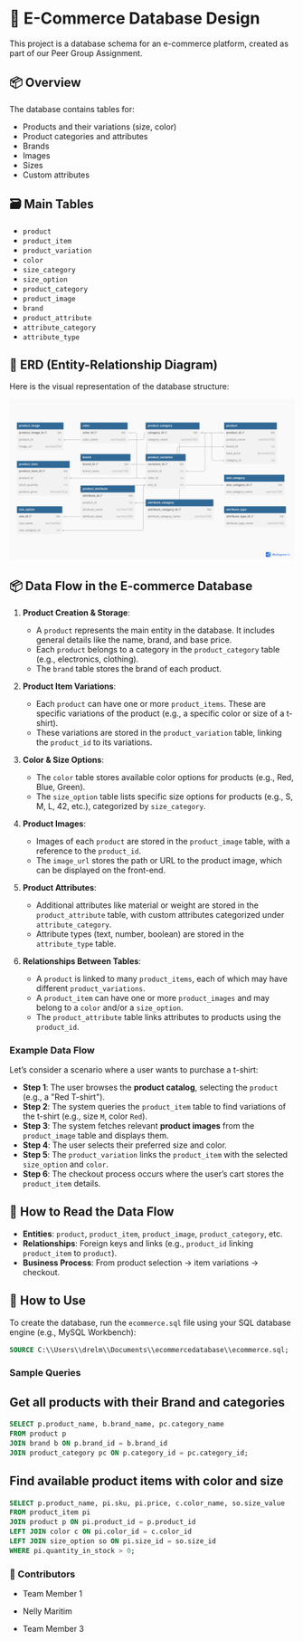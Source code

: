 # 🛒 E-Commerce Database Design

This project is a database schema for an e-commerce platform, created as part of our Peer Group Assignment.

## 📦 Overview

The database contains tables for:
- Products and their variations (size, color)
- Product categories and attributes
- Brands
- Images
- Sizes
- Custom attributes

## 🗃️ Main Tables

- `product`
- `product_item`
- `product_variation`
- `color`
- `size_category`
- `size_option`
- `product_category`
- `product_image`
- `brand`
- `product_attribute`
- `attribute_category`
- `attribute_type`

## 🧠 ERD (Entity-Relationship Diagram)

Here is the visual representation of the database structure:

![ERD](ERD_page-0001.jpg)  

## 📦 Data Flow in the E-commerce Database

1. **Product Creation & Storage**:
   - A `product` represents the main entity in the database. It includes general details like the name, brand, and base price.
   - Each `product` belongs to a category in the `product_category` table (e.g., electronics, clothing).
   - The `brand` table stores the brand of each product.

2. **Product Item Variations**:
   - Each `product` can have one or more `product_items`. These are specific variations of the product (e.g., a specific color or size of a t-shirt).
   - These variations are stored in the `product_variation` table, linking the `product_id` to its variations.
   
3. **Color & Size Options**:
   - The `color` table stores available color options for products (e.g., Red, Blue, Green).
   - The `size_option` table lists specific size options for products (e.g., S, M, L, 42, etc.), categorized by `size_category`.

4. **Product Images**:
   - Images of each `product` are stored in the `product_image` table, with a reference to the `product_id`.
   - The `image_url` stores the path or URL to the product image, which can be displayed on the front-end.

5. **Product Attributes**:
   - Additional attributes like material or weight are stored in the `product_attribute` table, with custom attributes categorized under `attribute_category`.
   - Attribute types (text, number, boolean) are stored in the `attribute_type` table.

6. **Relationships Between Tables**:
   - A `product` is linked to many `product_items`, each of which may have different `product_variations`.
   - A `product_item` can have one or more `product_images` and may belong to a `color` and/or a `size_option`.
   - The `product_attribute` table links attributes to products using the `product_id`.

### Example Data Flow

Let’s consider a scenario where a user wants to purchase a t-shirt:

- **Step 1**: The user browses the **product catalog**, selecting the `product` (e.g., a "Red T-shirt").
- **Step 2**: The system queries the `product_item` table to find variations of the t-shirt (e.g., size `M`, color `Red`).
- **Step 3**: The system fetches relevant **product images** from the `product_image` table and displays them.
- **Step 4**: The user selects their preferred size and color.
- **Step 5**: The `product_variation` links the `product_item` with the selected `size_option` and `color`.
- **Step 6**: The checkout process occurs where the user’s cart stores the `product_item` details.

## 📄 How to Read the Data Flow

- **Entities**: `product`, `product_item`, `product_image`, `product_category`, etc.
- **Relationships**: Foreign keys and links (e.g., `product_id` linking `product_item` to `product`).
- **Business Process**: From product selection → item variations → checkout.


## 📂 How to Use

To create the database, run the `ecommerce.sql` file using your SQL database engine (e.g., MySQL Workbench):

```sql
SOURCE C:\\Users\\drelm\\Documents\\ecommercedatabase\\ecommerce.sql;
```
### Sample Queries
## Get all products with their Brand and categories
```sql
SELECT p.product_name, b.brand_name, pc.category_name
FROM product p
JOIN brand b ON p.brand_id = b.brand_id
JOIN product_category pc ON p.category_id = pc.category_id;
```
## Find available product items with color and size
```sql
SELECT p.product_name, pi.sku, pi.price, c.color_name, so.size_value
FROM product_item pi
JOIN product p ON pi.product_id = p.product_id
LEFT JOIN color c ON pi.color_id = c.color_id
LEFT JOIN size_option so ON pi.size_id = so.size_id
WHERE pi.quantity_in_stock > 0;
```
### 🤝 Contributors
- Team Member 1

- Nelly Maritim

- Team Member 3
